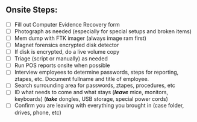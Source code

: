 
## **Onsite Steps:**

- [ ] Fill out Computer Evidence Recovery form
- [ ] Photograph as needed (especially for special setups and broken items)
- [ ] Mem dump with FTK imager (always image ram first)
- [ ] Magnet forensics encrypted disk detector
- [ ] If disk is encrypted, do a live volume copy
- [ ] Triage (script or manually) as needed
- [ ] Run POS reports onsite when possible
- [ ] Interview employees to determine passwords, steps for reporting, ztapes, etc. Document fullname and title of employee.
- [ ] Search surrounding area for passwords, ztapes, procedures, etc
- [ ] ID what needs to come and what stays (_**leave**_ mice, monitors, keyboards) (_**take**_ dongles, USB storage, special power cords)
- [ ] Confirm you are leaving with everything you brought in (case folder, drives, phone, etc)
